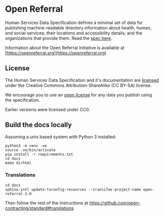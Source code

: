 # Open Referral

Human Services Data Specification defines a minimal set of data for publishing machine-readable directory information about health, human, and social services; their locations and accessibility details; and the organizations that provide them. Read the [spec here](Human%20Services%20Data%20Specification%20%20v1.0.md).

Information about the Open Referral Initiative is available at [https://openreferral.org](https://openreferral.org)

## License

The Human Services Data Specification and it's documentation are [licensed](LICENSE) under the Creative Commons Attribution-ShareAlike (CC BY-SA) license.

We encourage you to use an [open license](http://licenses.opendefinition.org/) for any data you publish using the specification. 

Earlier versions were licensed under CC0.



## Build the docs locally

Assuming a unix based system with Python 3 installed:

```
python3 -m venv .ve    
source .ve/bin/activate
pip install -r requirements.txt
cd docs
make dirhtml
```

### Translations

```
cd docs
sphinx-intl update-txconfig-resources --transifex-project-name open-referral-1-0
```

Then follow the rest of the instructions at https://github.com/open-contracting/standard#translations
